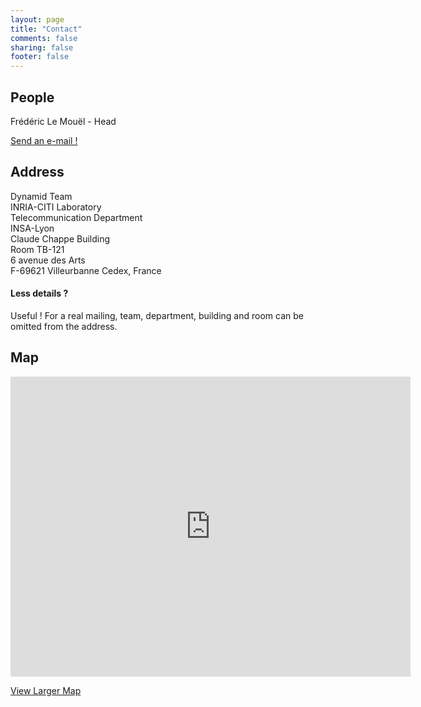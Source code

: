 ```yaml
---
layout: page
title: "Contact"
comments: false
sharing: false
footer: false
---
```


## People

Frédéric Le Mouël - Head

<a class="btn btn-info" href="mailto:frederic.le-mouel@insa-lyon.fr"><i class="icon-envelope icon-white"></i> Send an e-mail !</a>

## Address

Dynamid Team  
INRIA-CITI Laboratory <a href="http://www.citi.insa-lyon.fr"><i class="icon-globe"></i></a>    
Telecommunication Department <a href="http://telecom.insa-lyon.fr"><i class="icon-globe"></i></a>  
INSA-Lyon <a href="http://www.insa-lyon.fr"><i class="icon-globe"></i></a>  
Claude Chappe Building  
Room TB-121  
6 avenue des Arts  
F-69621 Villeurbanne Cedex, France  

<div class="alert alert-info">
  <h4 class="alert-heading">Less details ?</h4>
  <span class="label label-info">Useful !</span>
  For a real mailing, team, department, building and room can be omitted from the address.
</div>

## Map

<iframe width="640" height="480" frameborder="0" scrolling="no" marginheight="0" marginwidth="0" src="https://maps.google.com/maps?ie=UTF8&amp;cid=2378486273273649884&amp;q=INSA+Lyon+-+D%C3%A9partement+T%C3%A9l%C3%A9communications+Services+et+Usages&amp;gl=US&amp;hl=en&amp;hq=INSA+Lyon+-+D%C3%A9partement+T%C3%A9l%C3%A9communications+Services+et+Usages&amp;hnear=&amp;t=m&amp;ll=45.791108,4.873209&amp;spn=0.028727,0.054932&amp;z=14&amp;iwloc=A&amp;output=embed"></iframe>  

<a class="btn btn-info" href="https://maps.google.com/maps?ie=UTF8&amp;cid=2378486273273649884&amp;q=INSA+Lyon+-+D%C3%A9partement+T%C3%A9l%C3%A9communications+Services+et+Usages&amp;gl=US&amp;hl=en&amp;hq=INSA+Lyon+-+D%C3%A9partement+T%C3%A9l%C3%A9communications+Services+et+Usages&amp;hnear=&amp;t=m&amp;ll=45.791108,4.873209&amp;spn=0.028727,0.054932&amp;z=14&amp;iwloc=A&amp;source=embed"><i class="icon-zoom-in icon-white"></i> View Larger Map</a>

